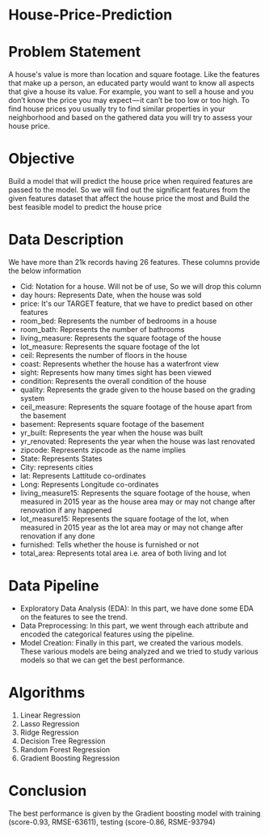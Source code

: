 # House-Price-Prediction
# Problem Statement
A house's value is more than location and square footage. Like the features that make up a person, an educated party would want to know all aspects that give a house its value. For example, you want to sell a house and you don’t know the price you may expect — it can’t be too low or too high. To find house prices you usually try to find similar properties in your neighborhood and based on the gathered data you will try to assess your house price.

# Objective
Build a model that will predict the house price when required features are passed to the model. So we will find out the significant features from the given features dataset that affect the house price the most and Build the best feasible model to predict the house price

# Data Description
We have more than 21k records having 26 features. These columns provide the below information

- Cid: Notation for a house. Will not be of use, So we will drop this column
- day hours: Represents Date, when the house was sold
- price: It's our TARGET feature, that we have to predict based on other features
- room_bed: Represents the number of bedrooms in a house
- room_bath: Represents the number of bathrooms
- living_measure: Represents the square footage of the house
- lot_measure: Represents the square footage of the lot
- ceil: Represents the number of floors in the house
- coast: Represents whether the house has a waterfront view
- sight: Represents how many times sight has been viewed
- condition: Represents the overall condition of the house
- quality: Represents the grade given to the house based on the grading system
- ceil_measure: Represents the square footage of the house apart from the basement
- basement: Represents square footage of the basement
- yr_built: Represents the year when the house was built
- yr_renovated: Represents the year when the house was last renovated
- zipcode: Represents zipcode as the name implies
- State: Represents States
- City: represents cities
- lat: Represents Lattitude co-ordinates
- Long: Represents Longitude co-ordinates
- living_measure15: Represents the square footage of the house, when measured in 2015 year as the house area may or may not change after renovation if any happened
- lot_measure15: Represents the square footage of the lot, when measured in 2015 year as the lot area may or may not change after renovation if any done
- furnished: Tells whether the house is furnished or not
- total_area: Represents total area i.e. area of both living and lot

# Data Pipeline
- Exploratory Data Analysis (EDA): In this part, we have done some EDA on the features to see the trend.
- Data Preprocessing: In this part, we went through each attribute and encoded the categorical features using the pipeline.
- Model Creation: Finally in this part, we created the various models. These various models are being analyzed and we tried to study various models so that we can get the best 
  performance.
  
# Algorithms
1. Linear Regression
2. Lasso Regression
3. Ridge Regression
4. Decision Tree Regression
5. Random Forest Regression
6. Gradient Boosting Regression

# Conclusion
The best performance is given by the Gradient boosting model with training (score-0.93, RMSE-63611), testing (score-0.86, RSME-93794) 
